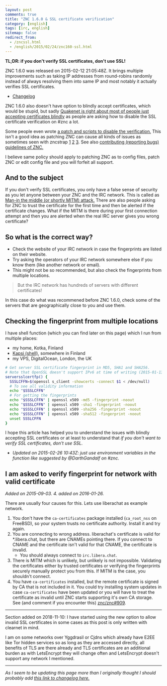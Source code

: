 ```yaml
---
layout: post
comments: true
title: "ZNC 1.6.0 & SSL certificate verification"
category: [english]
tags: [irc, english]
sitemap: false
redirect_from:
  - /zncssl.html
  - /english/2015/02/24/znc160-ssl.html
---
```


**TL;DR: if you don't verify SSL certificates, don't use SSL!**

ZNC 1.6.0 was released on 2015-02-12 21:05:48Z. It brings multiple improvements
such as taking IP addresses from round-robins randomly instead of always
resolving them into same IP and most notably it actually verifies SSL
certificates.

- [Changelog](https://wiki.znc.in/ChangeLog/1.6.0)

ZNC 1.6.0 also doesn't have option to blindly accept certificates, which would
be stupid, but sadly
[Quakenet is right about most of people just accepting certificates blindly](https://www.quakenet.org/articles/99-trust-is-not-transitive-or-why-irc-over-ssl-is-pointless)
as people are asking how to disable the SSL certificate verification on \#znc a
lot.

Some people even wrote
[a patch and scripts to disable the verification.](https://gist.github.com/KindOne-/52cfade7b937ee8b4c37)
This isn't a good idea as patching ZNC can cause all kinds of issues as
sometimes seen with zncstrap
[1](https://github.com/ProjectFirrre/zncstrap/issues/16)
[2](https://github.com/ProjectFirrre/zncstrap/issues/18)
[3](https://github.com/znc/znc/issues/384). See also
[contributing (reporting bugs) guidelines of ZNC.](https://github.com/znc/znc/issues/384)

I believe same policy should apply to patching ZNC as to config files, patch ZNC
or edit config file and you will forfeit all support.

## And to the subject

If you don't verify SSL certificates, you only have a false sense of security as
you let anyone between your ZNC and the IRC network. This is called as
[Man-in the middle (or shortly MITM) attack.](https://en.wikipedia.org/wiki/Man-in-the-middle_attack)
There are also people asking for ZNC to trust the certificate for the first time
and then be alerted if the certificate changes. What if the MITM is there during
your first connection attempt and then you are alerted when the real IRC server
gives you wrong certificate?

## So what is the correct way?

- Check the website of your IRC network in case the fingerprints are listed on
  their website.
- Try asking the operators of your IRC network somewhere else if you know them
  (like another network or email).
- This might not be so recommended, but also check the fingerprints from
  multiple locations.

> But the IRC network has hundreds of servers with different certificates!

In this case do what was recommened before ZNC 1.6.0, check some of the servers
that are geographically close to you and use them.

## Checking the fingerprint from multiple locations

I have shell function (which you can find later on this page) which I run from
multiple places:

- my home, Kotka, Finland
- [Kapsi (shell)](https://www.kapsi.fi/english.html), somewhere in Finland
- my VPS, DigitalOcean, London, the UK

```bash
# Get server SSL certificate fingerprint in MD5, SHA1 and SHA256.
# Note that OpenSSL doesn't support IPv6 at time of writing (2015-01-13).
serversslcertfp() {
  SSSLCFFN=$(openssl s_client -showcerts -connect $1 < /dev/null)
  # To see all validity information
  echo "$SSSLCFFN"
  # For getting the fingerprints
  echo "$SSSLCFFN" | openssl x509 -md5 -fingerprint -noout
  echo "$SSSLCFFN" | openssl x509 -sha1 -fingerprint -noout
  echo "$SSSLCFFN" | openssl x509 -sha256 -fingerprint -noout
  echo "$SSSLCFFN" | openssl x509 -sha512 -fingerprint -noout
  unset SSSLCFFN
}
```

I hope this article has helped you to understand the issues with blindly
accepting SSL certificates or at least to understand that _if you don't want to
verify SSL certificates, don't use SSL._

- _Updated on 2015-02-26 10:43Z: just use environment variables in the function
  like suggested by @DarthGandalf on \#znc._

## I am asked to verify fingerprint for network with valid certificate

_Added on 2015-09-03. 4. added on 2016-01-26._

There are usually four causes for this. Lets use liberachat as example network.

1. You don't have the `ca-certificates` package installed (`ca_root_nss` on
   FreeBSD), so your system trusts no certificate authority. Install it and try
   again.
2. You are connecting to wrong address. liberachat's certificate is valid for
   \*.libera.chat, but there are CNAMEs pointing there. If you connect to CNAME
   and the certificate isn't valid for that CNAME, the certificate is invalid.
   - You should always connect to `irc.libera.chat`.
3. There is MITM which is unlikely, but unlikely is not impossible. Validating
   the certificates either by trusted certificates or verifying the fingerprints
   securely manually protect you from this. If MITM is the case, you shouldn't
   connect.
4. You have `ca-certificates` installed, but the remote certificate is signed by
   CA that is not included in it. You could try installing system updates in
   case `ca-certificates` have been updated or you will have to treat the
   certificate as invalid until ZNC starts supporting it's own CA storage. See
   (and comment if you encounter this)
   [znc/znc#909](https://github.com/znc/znc/issues/909).

---

Section added on 2018-11-10: I have started using the new option to allow
invalid SSL certificates in some cases as this post is only written with
clearnet in mind.

I am on some networks over Yggdrasil or Cjdns which already have E2EE like Tor
hidden services so as long as they are accessed directly, all benefits of TLS
are there already and TLS certificates are an additional burden as with
LetsEncrypt they will change often and LetsEncrypt doesn't support any network I
mentioned.

---

_As I seem to be updating this page more than I originally thought I should
probably add
[this link to changelog here.](https://github.com/Mikaela/mikaela.github.io/commits/master/_posts/2015-02-24-znc160-ssl.md)_
